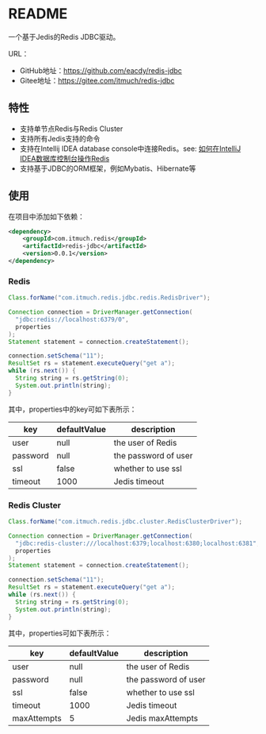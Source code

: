 # README

一个基于Jedis的Redis JDBC驱动。

URL：

* GitHub地址：https://github.com/eacdy/redis-jdbc
* Gitee地址：https://gitee.com/itmuch/redis-jdbc

## 特性

* 支持单节点Redis与Redis Cluster
* 支持所有Jedis支持的命令
* 支持在Intellij IDEA database console中连接Redis。see: [如何在IntelliJ IDEA数据库控制台操作Redis](https://www.itmuch.com/other/redis-jdbc/)
* 支持基于JDBC的ORM框架，例如Mybatis、Hibernate等

## 使用

在项目中添加如下依赖：

```xml
<dependency>
    <groupId>com.itmuch.redis</groupId>
    <artifactId>redis-jdbc</artifactId>
    <version>0.0.1</version>
</dependency>
```

### Redis

```java
Class.forName("com.itmuch.redis.jdbc.redis.RedisDriver");

Connection connection = DriverManager.getConnection(
  "jdbc:redis://localhost:6379/0",
  properties
);
Statement statement = connection.createStatement();

connection.setSchema("11");
ResultSet rs = statement.executeQuery("get a");
while (rs.next()) {
  String string = rs.getString(0);
  System.out.println(string);
}
```

其中，properties中的key可如下表所示：

| key      | defaultValue | description          |
| -------- | ------------ | -------------------- |
| user     | null         | the user of Redis    |
| password | null         | the password of user |
| ssl      | false        | whether to use ssl   |
| timeout  | 1000         | Jedis timeout        |

### Redis Cluster

```java
Class.forName("com.itmuch.redis.jdbc.cluster.RedisClusterDriver");

Connection connection = DriverManager.getConnection(
  "jdbc:redis-cluster:///localhost:6379;localhost:6380;localhost:6381",
  properties
);
Statement statement = connection.createStatement();

connection.setSchema("11");
ResultSet rs = statement.executeQuery("get a");
while (rs.next()) {
  String string = rs.getString(0);
  System.out.println(string);
}
```

其中，properties可如下表所示：

| key         | defaultValue | description          |
| ----------- | ------------ | -------------------- |
| user        | null         | the user of Redis    |
| password    | null         | the password of user |
| ssl         | false        | whether to use ssl   |
| timeout     | 1000         | Jedis timeout        |
| maxAttempts | 5            | Jedis maxAttempts    |
